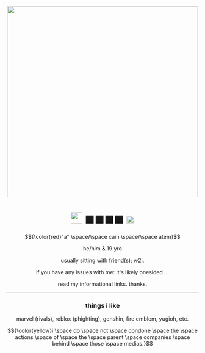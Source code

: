 <div class="gr-box"><div align="center"><img width="500" src="https://github.com/DEMISIN/DEMISIN/blob/main/DemianSlice.gif">


  
# <div align="center"> <div class="gr-box"> <img width="30" src="https://static.wikia.nocookie.net/limbuscompany/images/0/01/A_Sign_3_Gift.png/revision/latest?cb=20230310020445"> **■■■■**  <img width="20" src="https://static.wikia.nocookie.net/limbuscompany/images/4/4e/Sinclair_Icon.png/revision/latest?cb=20230310044135"></span></div>

$${\color{red}"a" \space/\space cain \space/\space atem}$$

he/him & 19 yro

usually sitting with friend(s); w2i.

if you have any issues with me: it's likely onesided ...

read my informational links. thanks.

<hr>

### **things i like**
marvel (rivals), roblox (phighting), genshin, fire emblem, yugioh, etc.

$${\color{yellow}i \space do \space not \space condone \space the \space actions \space of \space the \space parent \space companies \space behind \space those \space medias.}$$

<!--
**DEMISIN/DEMISIN** is a ✨ _special_ ✨ repository because its `README.md` (this file) appears on your GitHub profile.

Here are some ideas to get you started:

- 🔭 I’m currently working on ...
- 🌱 I’m currently learning ...
- 👯 I’m looking to collaborate on ...
- 🤔 I’m looking for help with ...
- 💬 Ask me about ...
- 📫 How to reach me: ...
- 😄 Pronouns: ...
- ⚡ Fun fact: ...
-->
